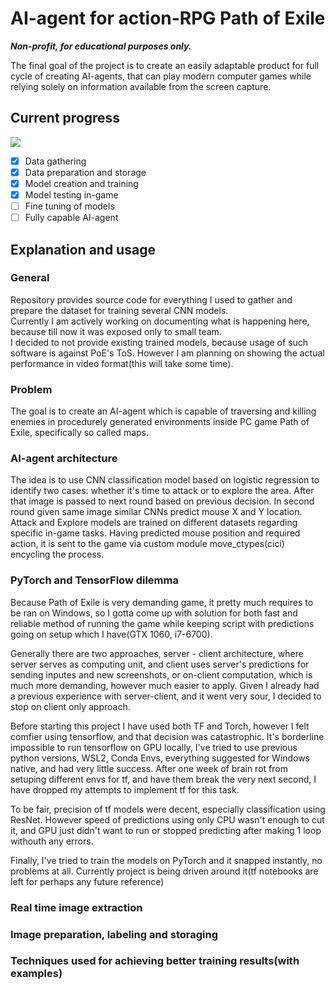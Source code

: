 # AI-agent for action-RPG Path of Exile
**_Non-profit, for educational purposes only._** <br>

The final goal of the project is to create an easily adaptable product for full cycle of creating AI-agents,
that can play modern computer games while relying solely on information available from the screen capture.

## Current progress
![](https://geps.dev/progress/60)
- [x] Data gathering 
- [x] Data preparation and storage 
- [x] Model creation and training 
- [x] Model testing in-game
- [ ] Fine tuning of models
- [ ] Fully capable AI-agent 

## Explanation and usage
### General
<p> 
  Repository provides source code for everything I used to gather and prepare the dataset for training several CNN models.<br>
  Currently I am actively working on documenting what is happening here, because till now it was exposed only to small team.<br>
  I decided to not provide existing trained models, because usage of such software is against PoE's ToS. However I am planning on
  showing the actual performance in video format(this will take some time).

### Problem
  The goal is to create an AI-agent which is capable of traversing and killing enemies in procedurely generated environments inside PC game Path of Exile, 
  specifically so called maps.

### AI-agent architecture
  The idea is to use CNN classification model based on logistic regression to identify two cases: whether it's time to attack or to explore the area. 
  After that image is passed to next round based on previous decision. In second round given same image similar CNNs predict mouse X and Y location. 
  Attack and Explore models are trained on different datasets regarding specific in-game tasks. Having predicted mouse position and required action,
  it is sent to the game via custom module move_ctypes(cici) encycling the process.

### PyTorch and TensorFlow dilemma
  Because Path of Exile is very demanding game, it pretty much requires to be ran on Windows, so I gotta come up with solution for both fast and reliable
  method of running the game while keeping script with predictions going on setup which I have(GTX 1060, i7-6700). <br>

  Generally there are two approaches, server - client architecture, where server serves as computing unit, and client uses server's predictions for sending inputes and new screenshots,
  or on-client computation, which is much more demanding, however much easier to apply. Given I already had a previous experience with server-client, and it went very sour, I decided 
  to stop on client only approach.<br>

  Before starting this project I have used both TF and Torch, however I felt comfier using tensorflow, and that decision was catastrophic. It's borderline impossible to run tensorflow
  on GPU locally, I've tried to use previous python versions, WSL2, Conda Envs, everything suggested for Windows native, and had very little success. After one week of brain rot from
  setuping different envs for tf, and have them break the very next second, I have dropped my attempts to implement tf for this task. <br>

  To be fair, precision of tf models were decent, especially classification using ResNet. However speed of predictions using only CPU wasn't enough to cut it, and GPU just didn't want
  to run or stopped predicting after making 1 loop withouth any errors. <br>

  Finally, I've tried to train the models on PyTorch and it snapped instantly, no problems at all. Currently project is being driven around it(tf notebooks are left for perhaps any future
  reference)
### Real time image extraction
### Image preparation, labeling and storaging
### Techniques used for achieving better training results(with examples)
</p>
